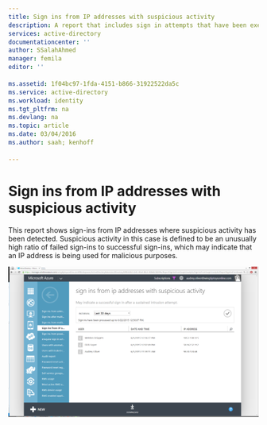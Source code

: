 ```yaml
---
title: Sign ins from IP addresses with suspicious activity
description: A report that includes sign in attempts that have been executed from IP addresses where suspicious activity has been noted.
services: active-directory
documentationcenter: ''
author: SSalahAhmed
manager: femila
editor: ''

ms.assetid: 1f04bc97-1fda-4151-b866-31922522da5c
ms.service: active-directory
ms.workload: identity
ms.tgt_pltfrm: na
ms.devlang: na
ms.topic: article
ms.date: 03/04/2016
ms.author: saah; kenhoff

---
```

# Sign ins from IP addresses with suspicious activity
This report shows sign-ins from IP addresses where suspicious activity has been detected. Suspicious activity in this case is defined to be an unusually high ratio of failed sign-ins to successful sign-ins, which may indicate that an IP address is being used for malicious purposes.

![Sign ins from IP addresses with suspicious activity](./media/active-directory-reporting-sign-ins-from-ip-addresses-with-suspicious-activity/signInsFromIPAddressesWithSuspiciousActivity.PNG)

